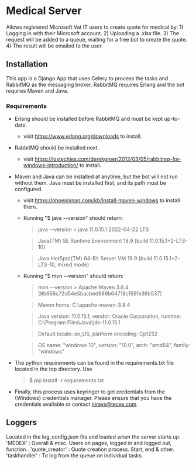 # Medical Server
Allows registered Microsoft Vat IT users to create quote for medical by:
    1) Logging in with their Microsoft account.
    2) Uploading a .xlsx file.
    3) The request will be added to a queue, waiting for a free bot to create the quote. 
    4) The result will be emailed to the user.
    
## Installation
This app is a Django App that uses Celery to process the tasks and RabbitMQ as the messaging broker. RabbitMQ requires Erlang and the bot requires Maven and Java.

### Requirements
- Erlang should be installed before RabbitMQ and must be kept up-to-date.
    - visit https://www.erlang.org/downloads to install. 
- RabbitMQ should be installed next.
    - visit https://lostechies.com/derekgreer/2012/03/05/rabbitmq-for-windows-introduction/ to install.
- Maven and Java can be installed at anytime, but the bot will not run without them. Java must be installed first, and its path must be configured.
    - visit https://phoenixnap.com/kb/install-maven-windows to install them.
    - Running "$ java --version" should return:
        > java --version
        	> java 11.0.15.1 2022-04-22 LTS
        	
		> Java(TM) SE Runtime Environment 18.9 (build 11.0.15.1+2-LTS-10)
		
		> Java HotSpot(TM) 64-Bit Server VM 18.9 (build 11.0.15.1+2-LTS-10, mixed mode)
		
    - Running "$ mvn --version" should return:
        > mvn --version
        	> Apache Maven 3.8.4 (9b656c72d54e5bacbed989b64718c159fe39b537)
        	
		> Maven home: C:\apache-maven-3.8.4
		
		> Java version: 11.0.15.1, vendor: Oracle Corporation, runtime: C:\Program Files\Java\jdk-11.0.15.1
		
		> Default locale: en_US, platform encoding: Cp1252
		
		> OS name: "windows 10", version: "10.0", arch: "amd64", family: "windows"
		
- The python requirements can be found in the requirements.txt file located in the top directory. Use 
    > $ pip install -r requirements.txt
- Finally, this process uses keyringer to get credentials from the (Windows) credentials manager. Please ensure that you have the credentials available or contact niravs@tecex.com. 

## Loggers
Located in the log_config.json file and loaded when the server starts up.
'MEDEX'         : Overall & misc. Users on pages, logged in and logged out, function .
'quote_creator' : Quote creation process. Start, end & other.
'taskhandler'   : To log from the queue on individual tasks.  
